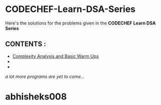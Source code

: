 # CODECHEF-Learn-DSA-Series
Here's the solutions for the problems given in the **CODECHEF Learn DSA Series** 

## CONTENTS :
- <a href = "https://github.com/abhisheks008/CODECHEF-Learn-DSA-Series/tree/main/LEARNDSA001%20COMPLEXITY%20ANALYSIS%20AND%20BASIC%20WARM%20UP">Complexity Analysis and Basic Warm Ups</a>
-
-


_a lot more programs are yet to come..._

# abhisheks008
